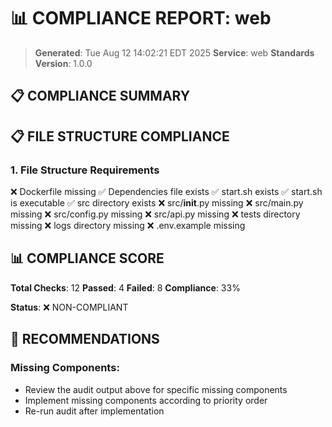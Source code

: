 # 📊 COMPLIANCE REPORT: web

> **Generated**: Tue Aug 12 14:02:21 EDT 2025
> **Service**: web
> **Standards Version**: 1.0.0

## 📋 COMPLIANCE SUMMARY

## 📋 FILE STRUCTURE COMPLIANCE

### 1. File Structure Requirements

❌ Dockerfile missing
✅ Dependencies file exists
✅ start.sh exists
✅ start.sh is executable
✅ src directory exists
❌ src/__init__.py missing
❌ src/main.py missing
❌ src/config.py missing
❌ src/api.py missing
❌ tests directory missing
❌ logs directory missing
❌ .env.example missing

## 📊 COMPLIANCE SCORE

**Total Checks**: 12
**Passed**: 4
**Failed**: 8
**Compliance**: 33%

**Status**: ❌ NON-COMPLIANT

## 🚀 RECOMMENDATIONS

### Missing Components:

- Review the audit output above for specific missing components
- Implement missing components according to priority order
- Re-run audit after implementation
